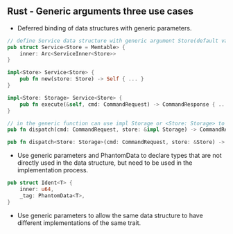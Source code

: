 ## Rust - Generic arguments three use cases

* Deferred binding of data structures with generic parameters.

```rust
// define Service data structure with generic argument Store(default value is Memtable)
pub struct Service<Store = Memtable> {
    inner: Arc<ServiceInner<Store>>
}

impl<Store> Service<Store> {
    pub fn new(store: Store) -> Self { ... }
}

impl<Store: Storage> Service<Store> {
    pub fn execute(&self, cmd: CommandRequest) -> CommandResponse { ... }
}

// in the generic function can use impl Storage or <Store: Storage> to restrict the argument
pub fn dispatch(cmd: CommandRequest, store: &impl Storage) -> CommandResponse { ... }

pub fn dispatch<Store: Storage>(cmd: CommandRequest, store: &Store) -> CommandResponse { ... }

```


* Use generic parameters and PhantomData to declare types that are not directly used in the data structure, but need to be used in the implementation process.

```rust
pub struct Ident<T> {
    inner: u64,
    _tag: PhantomData<T>,
}
```

* Use generic parameters to allow the same data structure to have different implementations of the same trait.